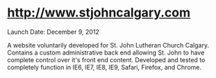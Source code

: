 http://www.stjohncalgary.com
=======

Launch Date: December 9, 2012

A website voluntarily developed for St. John Lutheran Church Calgary. Contains a custom administrative back end allowing St. John to have complete control over it's front end content. Developed and tested to completely function in IE6, IE7, IE8, IE9, Safari, Firefox, and Chrome.
